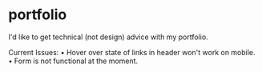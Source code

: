 # portfolio

I'd like to get technical (not design) advice with my portfolio.

Current Issues:
• Hover over state of links in header won't work on mobile.
• Form is not functional at the moment.
